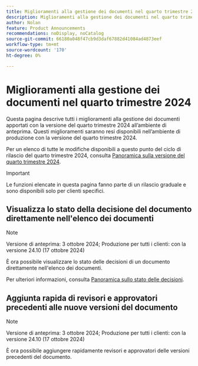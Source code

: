 ```yaml
---
title: Miglioramenti alla gestione dei documenti nel quarto trimestre 2024
description: Miglioramenti alla gestione dei documenti nel quarto trimestre 2024
author: Nolan
feature: Product Announcements
recommendations: noDisplay, noCatalog
source-git-commit: 66180a048f47cb9d3daf67882d41084ad4873eef
workflow-type: tm+mt
source-wordcount: '170'
ht-degree: 0%

---
```


# Miglioramenti alla gestione dei documenti nel quarto trimestre 2024

Questa pagina descrive tutti i miglioramenti alla gestione dei documenti apportati con la versione del quarto trimestre 2024 all’ambiente di anteprima. Questi miglioramenti saranno resi disponibili nell’ambiente di produzione con la versione del quarto trimestre 2024.

Per un elenco di tutte le modifiche disponibili a questo punto del ciclo di rilascio del quarto trimestre 2024, consulta [Panoramica sulla versione del quarto trimestre 2024](/help/quicksilver/product-announcements/product-releases/24-q4-release-activity/24-q4-release-overview.md).

>[!IMPORTANT]
>
>Le funzioni elencate in questa pagina fanno parte di un rilascio graduale e sono disponibili solo per clienti specifici.

## Visualizza lo stato della decisione del documento direttamente nell&#39;elenco dei documenti

>[!NOTE]
>
>Versione di anteprima: 3 ottobre 2024; Produzione per tutti i clienti: con la versione 24.10 (17 ottobre 2024)

È ora possibile visualizzare lo stato delle decisioni di un documento direttamente nell&#39;elenco dei documenti.

Per ulteriori informazioni, consulta [Panoramica sullo stato delle decisioni](/help/quicksilver/review-and-approve-work/document-reviews-and-approvals/manage-document-approvals/document-approval-status.md).

## Aggiunta rapida di revisori e approvatori precedenti alle nuove versioni del documento

>[!NOTE]
>
>Versione di anteprima: 3 ottobre 2024; Produzione per tutti i clienti: con la versione 24.10 (17 ottobre 2024)

È ora possibile aggiungere rapidamente revisori e approvatori delle versioni precedenti del documento.

<!-- For more information, see [Upload a new document version and request an approval](/help/quicksilver/review-and-approve-work/document-reviews-and-approvals/manage-document-approvals/upload-new-doc-version.md). -->
